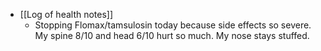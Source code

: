   * [[Log of health notes]]
    * Stopping Flomax/tamsulosin today because side effects so severe. My spine 8/10 and head 6/10 hurt so much. My nose stays stuffed. 